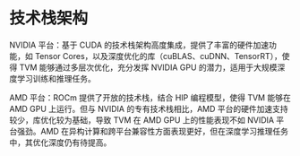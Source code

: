 # 技术栈架构
NVIDIA 平台：基于 CUDA 的技术栈架构高度集成，提供了丰富的硬件加速功能，如 Tensor Cores，以及深度优化的库（cuBLAS、cuDNN、TensorRT），使得 TVM 能够通过多层次优化，充分发挥 NVIDIA GPU 的潜力，适用于大规模深度学习训练和推理任务。

AMD 平台：ROCm 提供了开放的技术栈，结合 HIP 编程模型，使得 TVM 能够在 AMD GPU 上运行。但与 NVIDIA 的专有技术栈相比，AMD 平台的硬件加速支持较少，库优化较为基础，导致 TVM 在 AMD GPU 上的性能表现不如 NVIDIA 平台强劲。AMD 在异构计算和跨平台兼容性方面表现更好，但在深度学习推理任务中，其优化深度仍有待提高。